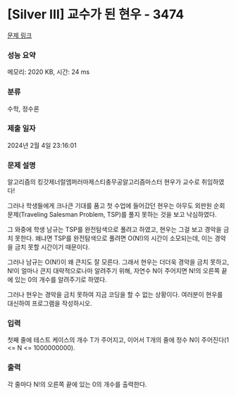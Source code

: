 # [Silver III] 교수가 된 현우 - 3474 

[문제 링크](https://www.acmicpc.net/problem/3474) 

### 성능 요약

메모리: 2020 KB, 시간: 24 ms

### 분류

수학, 정수론

### 제출 일자

2024년 2월 4일 23:16:01

### 문제 설명

<p>알고리즘의 킹갓제너럴엠퍼러마제스티충무공알고리즘마스터 현우가 교수로 취임하였다!</p>

<p>그러나 학생들에게 크나큰 기대를 품고 첫 수업에 들어갔던 현우는 아무도 외판원 순회 문제(Traveling Salesman Problem, TSP)를 풀지 못하는 것을 보고 낙심하였다.</p>

<p>그 와중에 학생 남규는 TSP를 완전탐색으로 풀려고 하였고, 현우는 그걸 보고 경악을 금치 못한다. 왜냐면 TSP를 완전탐색으로 풀려면 O(N!)의 시간이 소모되는데, 이는 경악을 금치 못할 시간이기 때문이다.</p>

<p>그러나 남규는 O(N!)이 왜 큰지도 잘 모른다. 그래서 현우는 더더욱 경악을 금치 못하고, N!이 얼마나 큰지 대략적으로나마 알려주기 위해, 자연수 N이 주어지면 N!의 오른쪽 끝에 있는 0의 개수를 알려주기로 하였다.</p>

<p>그러나 현우는 경악을 금치 못하여 지금 코딩을 할 수 없는 상황이다. 여러분이 현우를 대신하여 프로그램을 작성하시오.</p>

### 입력 

 <p>첫째 줄에 테스트 케이스의 개수 T가 주어지고, 이어서 T개의 줄에 정수 N이 주어진다(1 <= N <= 1000000000).</p>

### 출력 

 <p>각 줄마다 N!의 오른쪽 끝에 있는 0의 개수를 출력한다.</p>

